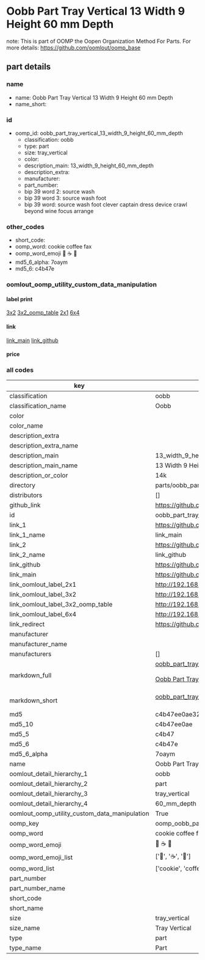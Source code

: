 # Oobb Part Tray Vertical 13 Width 9 Height 60 mm Depth  

note: This is part of OOMP the Oopen Organization Method For Parts. For more details: https://github.com/oomlout/oomp_base

##  part details
  







### name
* name: Oobb Part Tray Vertical 13 Width 9 Height 60 mm Depth
* name_short: 
### id
* oomp_id: oobb_part_tray_vertical_13_width_9_height_60_mm_depth
  * classification: oobb
  * type: part
  * size: tray_vertical
  * color: 
  * description_main: 13_width_9_height_60_mm_depth
  * description_extra: 
  * manufacturer: 
  * part_number: 
  * bip 39 word 2: source wash
  * bip 39 word 3: source wash foot
  * bip 39 word: source wash foot clever captain dress device crawl beyond wine focus arrange

### other_codes
* short_code: 
* oomp_word: cookie coffee fax
* oomp_word_emoji :cookie: :coffee: :fax:
* md5_6_alpha: 7oaym
* md5_6: c4b47e






### oomlout_oomp_utility_custom_data_manipulation
#### label print
[3x2](http://192.168.1.245:1112/?label=oomp%207oaym)
[3x2_oomp_table](http://192.168.1.108:1112/?label=oomp%207oaym)
[2x1](http://192.168.1.242:1112/?label=oomp%207oaym)
[6x4](http://192.168.1.55:1112/?label=oomp%207oaym)    

#### link

[link_main](https://github.com/oomlout/oomlout_oomp_version_1_messy/tree/main/parts/oobb_part_tray_vertical_13_width_9_height_60_mm_depth) [link_github](https://github.com/oomlout/oomlout_oomp_version_1_messy/tree/main/parts/oobb_part_tray_vertical_13_width_9_height_60_mm_depth)                             

#### price







### all codes 
| key | value |  
| --- | --- |  
| classification | oobb |  
| classification_name | Oobb |  
| color |  |  
| color_name |  |  
| description_extra |  |  
| description_extra_name |  |  
| description_main | 13_width_9_height_60_mm_depth |  
| description_main_name | 13 Width 9 Height 60 mm Depth |  
| description_or_color | 14k |  
| directory | parts/oobb_part_tray_vertical_13_width_9_height_60_mm_depth |  
| distributors | [] |  
| github_link | https://github.com/oomlout/oomlout_oomp_part_src/tree/main/parts/oobb_part_tray_vertical_13_width_9_height_60_mm_depth |  
| id | oobb_part_tray_vertical_13_width_9_height_60_mm_depth |  
| link_1 | https://github.com/oomlout/oomlout_oomp_version_1_messy/tree/main/parts/oobb_part_tray_vertical_13_width_9_height_60_mm_depth |  
| link_1_name | link_main |  
| link_2 | https://github.com/oomlout/oomlout_oomp_version_1_messy/tree/main/parts/oobb_part_tray_vertical_13_width_9_height_60_mm_depth |  
| link_2_name | link_github |  
| link_github | https://github.com/oomlout/oomlout_oomp_version_1_messy/tree/main/parts/oobb_part_tray_vertical_13_width_9_height_60_mm_depth |  
| link_main | https://github.com/oomlout/oomlout_oomp_version_1_messy/tree/main/parts/oobb_part_tray_vertical_13_width_9_height_60_mm_depth |  
| link_oomlout_label_2x1 | http://192.168.1.242:1112/?label=oomp%207oaym |  
| link_oomlout_label_3x2 | http://192.168.1.245:1112/?label=oomp%207oaym |  
| link_oomlout_label_3x2_oomp_table | http://192.168.1.108:1112/?label=oomp%207oaym |  
| link_oomlout_label_6x4 | http://192.168.1.55:1112/?label=oomp%207oaym |  
| link_redirect | https://github.com/oomlout/oomlout_oomp_version_1_messy/tree/main/parts/oobb_part_tray_vertical_13_width_9_height_60_mm_depth |  
| manufacturer |  |  
| manufacturer_name |  |  
| manufacturers | [] |  
| markdown_full | [oobb_part_tray_vertical_13_width_9_height_60_mm_depth](none)<br>[](none)<br>[Oobb Part Tray Vertical 13 Width 9 Height 60 Mm Depth](none)<br><br> |  
| markdown_short | [oobb_part_tray_vertical_13_width_9_height_60_mm_depth](none)<br><br> |  
| md5 | c4b47ee0ae32a7950a9112a8b5fdde80 |  
| md5_10 | c4b47ee0ae |  
| md5_5 | c4b47 |  
| md5_6 | c4b47e |  
| md5_6_alpha | 7oaym |  
| name | Oobb Part Tray Vertical 13 Width 9 Height 60 mm Depth |  
| oomlout_detail_hierarchy_1 | oobb |  
| oomlout_detail_hierarchy_2 | part |  
| oomlout_detail_hierarchy_3 | tray_vertical |  
| oomlout_detail_hierarchy_4 | 60_mm_depth |  
| oomlout_oomp_utility_custom_data_manipulation | True |  
| oomp_key | oomp_oobb_part_tray_vertical_13_width_9_height_60_mm_depth |  
| oomp_word | cookie coffee fax |  
| oomp_word_emoji | :cookie: :coffee: :fax: |  
| oomp_word_emoji_list | [':cookie:', ':coffee:', ':fax:'] |  
| oomp_word_list | ['cookie', 'coffee', 'fax'] |  
| part_number |  |  
| part_number_name |  |  
| short_code |  |  
| short_name |  |  
| size | tray_vertical |  
| size_name | Tray Vertical |  
| type | part |  
| type_name | Part |  
